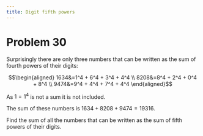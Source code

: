 ```yaml
---
title: Digit fifth powers
---
```

# Problem 30

Surprisingly there are only three numbers that can be written as the sum of fourth powers of their digits:

$$\begin{aligned}
1634&=1^4 + 6^4 + 3^4 + 4^4 \\
8208&=8^4 + 2^4 + 0^4 + 8^4 \\
9474&=9^4 + 4^4 + 7^4 + 4^4
\end{aligned}$$

As $1=1^4$ is not a sum it is not included.

The sum of these numbers is $1634+8208+9474=19316$.

Find the sum of all the numbers that can be written as the sum of fifth powers of their digits.
